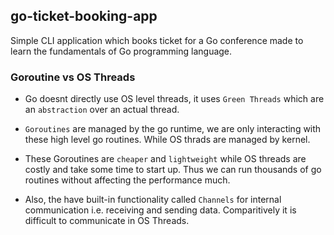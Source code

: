 ## go-ticket-booking-app

Simple CLI application which books ticket for a Go conference made to learn the fundamentals of Go programming language.

### Goroutine vs OS Threads
- Go doesnt directly use OS level threads, it uses `Green Threads` which are an `abstraction` over an actual thread.
- `Goroutines` are managed by the go runtime, we are only interacting with these high level go routines. While OS thrads are managed by kernel.
- These Goroutines are `cheaper` and `lightweight` while OS threads are costly and take some time to start up. Thus we can run thousands of go routines without affecting the performance much.

- Also, the have built-in functionality called `Channels` for internal communication i.e. receiving and sending data. Comparitively it is difficult to communicate in OS Threads.